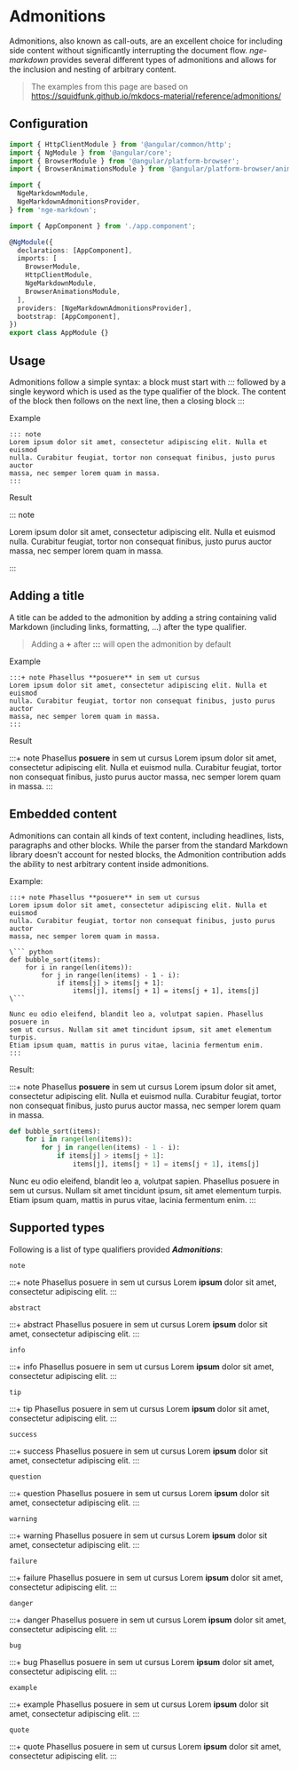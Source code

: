 # Admonitions

Admonitions, also known as call-outs, are an excellent choice for including side content without significantly interrupting the document flow. _nge-markdown_ provides several different types of admonitions and allows for the inclusion and nesting of arbitrary content.

> The examples from this page are based on https://squidfunk.github.io/mkdocs-material/reference/admonitions/

## Configuration

```typescript highlights="6-9 18 21"
import { HttpClientModule } from '@angular/common/http';
import { NgModule } from '@angular/core';
import { BrowserModule } from '@angular/platform-browser';
import { BrowserAnimationsModule } from '@angular/platform-browser/animations';

import {
  NgeMarkdownModule,
  NgeMarkdownAdmonitionsProvider,
} from 'nge-markdown';

import { AppComponent } from './app.component';

@NgModule({
  declarations: [AppComponent],
  imports: [
    BrowserModule,
    HttpClientModule,
    NgeMarkdownModule,
    BrowserAnimationsModule,
  ],
  providers: [NgeMarkdownAdmonitionsProvider],
  bootstrap: [AppComponent],
})
export class AppModule {}
```

## Usage

Admonitions follow a simple syntax: a block must start with *:::* followed by a single keyword which is used as the type qualifier of the block.
The content of the block then follows on the next line, then a closing block :::

Example

```plaintext
::: note
Lorem ipsum dolor sit amet, consectetur adipiscing elit. Nulla et euismod
nulla. Curabitur feugiat, tortor non consequat finibus, justo purus auctor
massa, nec semper lorem quam in massa.
:::
```

Result

::: note

Lorem ipsum dolor sit amet, consectetur adipiscing elit. Nulla et euismod
nulla. Curabitur feugiat, tortor non consequat finibus, justo purus auctor
massa, nec semper lorem quam in massa.

:::

## Adding a title

A title can be added to the admonition by adding a string containing valid Markdown (including links, formatting, ...) after the type qualifier.

> Adding a **+** after **:::** will open the admonition by default

Example

```plaintext
:::+ note Phasellus **posuere** in sem ut cursus
Lorem ipsum dolor sit amet, consectetur adipiscing elit. Nulla et euismod
nulla. Curabitur feugiat, tortor non consequat finibus, justo purus auctor
massa, nec semper lorem quam in massa.
:::
```

Result

:::+ note Phasellus **posuere** in sem ut cursus
Lorem ipsum dolor sit amet, consectetur adipiscing elit. Nulla et euismod
nulla. Curabitur feugiat, tortor non consequat finibus, justo purus auctor
massa, nec semper lorem quam in massa.
:::

## Embedded content

Admonitions can contain all kinds of text content, including headlines, lists, paragraphs and other blocks. While the parser from the standard Markdown library doesn't account for nested blocks, the Admonition contribution adds the ability to nest arbitrary content inside admonitions.

Example:

```plaintext
:::+ note Phasellus **posuere** in sem ut cursus
Lorem ipsum dolor sit amet, consectetur adipiscing elit. Nulla et euismod
nulla. Curabitur feugiat, tortor non consequat finibus, justo purus auctor
massa, nec semper lorem quam in massa.

\``` python
def bubble_sort(items):
    for i in range(len(items)):
        for j in range(len(items) - 1 - i):
            if items[j] > items[j + 1]:
                items[j], items[j + 1] = items[j + 1], items[j]
\```

Nunc eu odio eleifend, blandit leo a, volutpat sapien. Phasellus posuere in
sem ut cursus. Nullam sit amet tincidunt ipsum, sit amet elementum turpis.
Etiam ipsum quam, mattis in purus vitae, lacinia fermentum enim.
:::
```

Result:

:::+ note Phasellus **posuere** in sem ut cursus
Lorem ipsum dolor sit amet, consectetur adipiscing elit. Nulla et euismod
nulla. Curabitur feugiat, tortor non consequat finibus, justo purus auctor
massa, nec semper lorem quam in massa.

``` python
def bubble_sort(items):
    for i in range(len(items)):
        for j in range(len(items) - 1 - i):
            if items[j] > items[j + 1]:
                items[j], items[j + 1] = items[j + 1], items[j]
```

Nunc eu odio eleifend, blandit leo a, volutpat sapien. Phasellus posuere in
sem ut cursus. Nullam sit amet tincidunt ipsum, sit amet elementum turpis.
Etiam ipsum quam, mattis in purus vitae, lacinia fermentum enim.
:::

## Supported types

Following is a list of type qualifiers provided ***Admonitions***:

`note`

:::+ note Phasellus posuere in sem ut cursus
Lorem **ipsum** dolor sit amet, consectetur adipiscing elit.
:::

`abstract`

:::+ abstract Phasellus posuere in sem ut cursus
Lorem **ipsum** dolor sit amet, consectetur adipiscing elit.
:::

`info`

:::+ info Phasellus posuere in sem ut cursus
Lorem **ipsum** dolor sit amet, consectetur adipiscing elit.
:::

`tip`

:::+ tip Phasellus posuere in sem ut cursus
Lorem **ipsum** dolor sit amet, consectetur adipiscing elit.
:::

`success`

:::+ success Phasellus posuere in sem ut cursus
Lorem **ipsum** dolor sit amet, consectetur adipiscing elit.
:::

`question`

:::+ question Phasellus posuere in sem ut cursus
Lorem **ipsum** dolor sit amet, consectetur adipiscing elit.
:::

`warning`

:::+ warning Phasellus posuere in sem ut cursus
Lorem **ipsum** dolor sit amet, consectetur adipiscing elit.
:::

`failure`

:::+ failure Phasellus posuere in sem ut cursus
Lorem **ipsum** dolor sit amet, consectetur adipiscing elit.
:::

`danger`

:::+ danger Phasellus posuere in sem ut cursus
Lorem **ipsum** dolor sit amet, consectetur adipiscing elit.
:::

`bug`

:::+ bug Phasellus posuere in sem ut cursus
Lorem **ipsum** dolor sit amet, consectetur adipiscing elit.
:::

`example`

:::+ example Phasellus posuere in sem ut cursus
Lorem **ipsum** dolor sit amet, consectetur adipiscing elit.
:::

`quote`

:::+ quote Phasellus posuere in sem ut cursus
Lorem **ipsum** dolor sit amet, consectetur adipiscing elit.
:::
